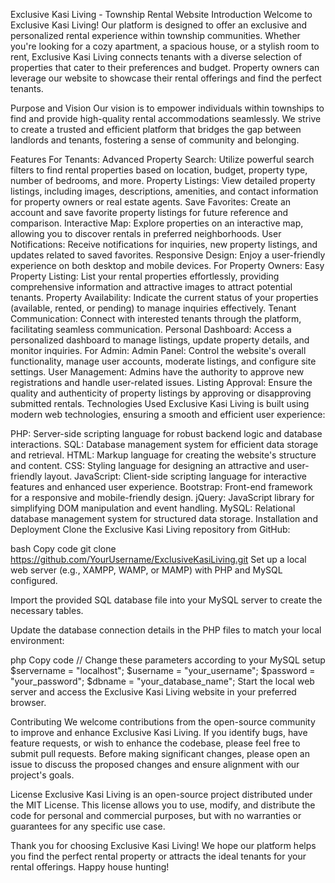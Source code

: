 Exclusive Kasi Living - Township Rental Website
Introduction
Welcome to Exclusive Kasi Living! Our platform is designed to offer an exclusive and personalized rental experience within township communities. Whether you're looking for a cozy apartment, a spacious house, or a stylish room to rent, Exclusive Kasi Living connects tenants with a diverse selection of properties that cater to their preferences and budget. Property owners can leverage our website to showcase their rental offerings and find the perfect tenants.

Purpose and Vision
Our vision is to empower individuals within townships to find and provide high-quality rental accommodations seamlessly. We strive to create a trusted and efficient platform that bridges the gap between landlords and tenants, fostering a sense of community and belonging.

Features
For Tenants:
Advanced Property Search: Utilize powerful search filters to find rental properties based on location, budget, property type, number of bedrooms, and more.
Property Listings: View detailed property listings, including images, descriptions, amenities, and contact information for property owners or real estate agents.
Save Favorites: Create an account and save favorite property listings for future reference and comparison.
Interactive Map: Explore properties on an interactive map, allowing you to discover rentals in preferred neighborhoods.
User Notifications: Receive notifications for inquiries, new property listings, and updates related to saved favorites.
Responsive Design: Enjoy a user-friendly experience on both desktop and mobile devices.
For Property Owners:
Easy Property Listing: List your rental properties effortlessly, providing comprehensive information and attractive images to attract potential tenants.
Property Availability: Indicate the current status of your properties (available, rented, or pending) to manage inquiries effectively.
Tenant Communication: Connect with interested tenants through the platform, facilitating seamless communication.
Personal Dashboard: Access a personalized dashboard to manage listings, update property details, and monitor inquiries.
For Admin:
Admin Panel: Control the website's overall functionality, manage user accounts, moderate listings, and configure site settings.
User Management: Admins have the authority to approve new registrations and handle user-related issues.
Listing Approval: Ensure the quality and authenticity of property listings by approving or disapproving submitted rentals.
Technologies Used
Exclusive Kasi Living is built using modern web technologies, ensuring a smooth and efficient user experience:

PHP: Server-side scripting language for robust backend logic and database interactions.
SQL: Database management system for efficient data storage and retrieval.
HTML: Markup language for creating the website's structure and content.
CSS: Styling language for designing an attractive and user-friendly layout.
JavaScript: Client-side scripting language for interactive features and enhanced user experience.
Bootstrap: Front-end framework for a responsive and mobile-friendly design.
jQuery: JavaScript library for simplifying DOM manipulation and event handling.
MySQL: Relational database management system for structured data storage.
Installation and Deployment
Clone the Exclusive Kasi Living repository from GitHub:

bash
Copy code
git clone https://github.com/YourUsername/ExclusiveKasiLiving.git
Set up a local web server (e.g., XAMPP, WAMP, or MAMP) with PHP and MySQL configured.

Import the provided SQL database file into your MySQL server to create the necessary tables.

Update the database connection details in the PHP files to match your local environment:

php
Copy code
// Change these parameters according to your MySQL setup
$servername = "localhost";
$username = "your_username";
$password = "your_password";
$dbname = "your_database_name";
Start the local web server and access the Exclusive Kasi Living website in your preferred browser.

Contributing
We welcome contributions from the open-source community to improve and enhance Exclusive Kasi Living. If you identify bugs, have feature requests, or wish to enhance the codebase, please feel free to submit pull requests. Before making significant changes, please open an issue to discuss the proposed changes and ensure alignment with our project's goals.

License
Exclusive Kasi Living is an open-source project distributed under the MIT License. This license allows you to use, modify, and distribute the code for personal and commercial purposes, but with no warranties or guarantees for any specific use case.

Thank you for choosing Exclusive Kasi Living! We hope our platform helps you find the perfect rental property or attracts the ideal tenants for your rental offerings. Happy house hunting!
